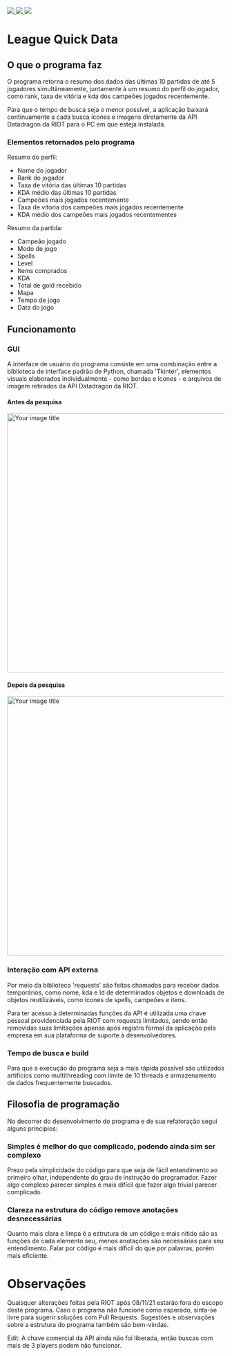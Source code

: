<p align=”center”>
<a href=https://www.linkedin.com/in/wandersongasco/>
<img src=https://img.shields.io/badge/LinkedIn-blue?style=flat&logo=linkedin&labelColor=blue>
</a>
<a href=https://github.com/WandersonKnight/League-Quick-Data/blob/main/README.en.md/>
<img src=https://img.shields.io/badge/lang-en-red>
</a>
</a>
<a href=https://github.com/WandersonKnight/League-Quick-Data/blob/main/README.md/>
<img src=https://img.shields.io/badge/lang-pt--br-success>
</a>
</p>

# League Quick Data

## O que o programa faz

O programa retorna o resumo dos dados das últimas 10 partidas de até 5 jogadores simultâneamente, juntamente à um resumo do perfil do jogador, como rank, taxa de vitória e kda dos campeões jogados recentemente.

Para que o tempo de busca seja o menor possível, a aplicação baixará continuamente a cada busca ícones e imagens diretamente da API Datadragon da RIOT para o PC em que esteja instalada.

### Elementos retornados pelo programa

Resumo do perfil:

* Nome do jogador
* Rank do jogador
* Taxa de vitória das últimas 10 partidas
* KDA médio das últimas 10 partidas
* Campeões mais jogados recentemente
* Taxa de vítoria dos campeões mais jogados recentemente
* KDA médio dos campeões mais jogados recentementes

Resumo da partida:

* Campeão jogado
* Modo de jogo
* Spells
* Level
* Items comprados
* KDA
* Total de gold recebido
* Mapa
* Tempo de jogo
* Data do jogo


## Funcionamento

### GUI

A interface de usuário do programa consiste em uma combinação entre a biblioteca de interface padrão de Python, chamada 'Tkinter', elementos visuais elaborados individualmente - como bordas e ícones - e arquivos de imagem retirados da API Datadragon da RIOT.

#### Antes da pesquisa

<img src="https://user-images.githubusercontent.com/39245594/147681869-c59ad6be-af8b-4488-a0de-de9c3dd6fcfa.png" alt="Your image title" width="600"/>

#### Depois da pesquisa

<img src="https://user-images.githubusercontent.com/39245594/147681961-d7c06b38-addf-4c80-a9b2-a74a59aa5854.png" alt="Your image title" width="600"/>

### Interação com API externa

Por meio da biblioteca 'requests' são feitas chamadas para receber dados temporários, como nome, kda e Id de determinados objetos e downloads de objetos reutilizáveis, como ícones de spells, campeões e itens.

Para ter acesso à determinadas funções da API é utilizada uma chave pessoal providenciada pela RIOT com requests limitados, sendo então removidas suas limitações apenas após registro formal da aplicação pela empresa em sua plataforma de suporte à desenvolvedores.

### Tempo de busca e build

Para que a execução do programa seja a mais rápida possível são utilizados artifícios como multithreading com limite de 10 threads e armazenamento de dados frequentemente buscados.

## Filosofia de programação

No decorrer do desenvolvimento do programa e de sua refatoração segui alguns princípios:

### Simples é melhor do que complicado, podendo ainda sim ser complexo

Prezo pela simplicidade do código para que seja de fácil entendimento ao primeiro olhar, independente do grau de instrução do programador.
Fazer algo complexo parecer simples é mais difícil que fazer algo trivial parecer complicado.

### Clareza na estrutura do código remove anotações desnecessárias

Quanto mais clara e limpa é a estrutura de um código e mais nítido são as funções de cada elemento seu, menos anotações são necessárias para seu entendimento. Falar por código é mais díficil do que por palavras, porém mais eficiente.

# Observações

Quaisquer alterações feitas pela RIOT após 08/11/21 estarão fora do escopo deste programa. Caso o programa não funcione como esperado, sinta-se livre para sugerir soluções com Pull Requests.
Sugestões e observações sobre a estrutura do programa também são bem-vindas.

Edit: A chave comercial da API ainda não foi liberada, então buscas com mais de 3 players podem não funcionar.
